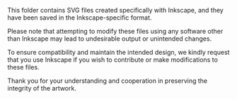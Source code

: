 <!--
SPDX-FileCopyrightText: 2023 Kabir Akzaman <kaabirherococ@gmail.com>

SPDX-License-Identifier: CC0-1.0
-->

This folder contains SVG files created specifically with Inkscape, and they have been saved in the Inkscape-specific format.

Please note that attempting to modify these files using any software other than Inkscape may lead to undesirable output or unintended changes.

To ensure compatibility and maintain the intended design, we kindly request that you use Inkscape if you wish to contribute or make modifications to these files.

Thank you for your understanding and cooperation in preserving the integrity of the artwork.
